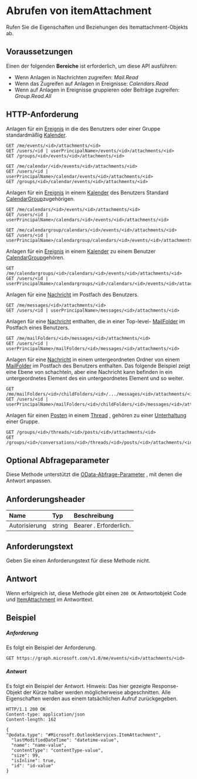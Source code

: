 # <a name="get-itemattachment"></a>Abrufen von itemAttachment

Rufen Sie die Eigenschaften und Beziehungen des Itemattachment-Objekts ab.
## <a name="prerequisites"></a>Voraussetzungen
Einen der folgenden **Bereiche** ist erforderlich, um diese API ausführen:

* Wenn Anlagen in Nachrichten zugreifen: *Mail.Read*
* Wenn das Zugreifen auf Anlagen in Ereignisse: *Calendars.Read*
* Wenn auf Anlagen in Ereignisse gruppieren oder Beiträge zugreifen: *Group.Read.All*


## <a name="http-request"></a>HTTP-Anforderung
<!-- { "blockType": "ignored" } -->
Anlagen für ein [Ereignis](../resources/event.md) in die des Benutzers oder einer Gruppe standardmäßig [Kalender](../resources/calendar.md).
```http
GET /me/events/<id>/attachments/<id>
GET /users/<id | userPrincipalName>/events/<id>/attachments/<id>
GET /groups/<id>/events/<id>/attachments/<id>

GET /me/calendar/<id>/events/<id>/attachments/<id>
GET /users/<id | userPrincipalName>/calendar/events/<id>/attachments/<id>
GET /groups/<id>/calendar/events/<id>/attachments/<id>
```
Anlagen für ein [Ereignis](../resources/event.md) in einem [Kalender](../resources/calendar.md) des Benutzers Standard [CalendarGroup](../resources/calendargroup.md)zugehörigen.
```http
GET /me/calendars/<id>/events/<id>/attachments/<id>
GET /users/<id | userPrincipalName>/calendars/<id>/events/<id>/attachments/<id>

GET /me/calendargroup/calendars/<id>/events/<id>/attachments/<id>
GET /users/<id | userPrincipalName>/calendargroup/calendars/<id>/events/<id>/attachments/<id>
```
Anlagen für ein [Ereignis](../resources/event.md) in einem [Kalender](../resources/calendar.md) zu einem Benutzer [CalendarGroup](../resources/calendargroup.md)gehören.
```http
GET /me/calendargroups/<id>/calendars/<id>/events/<id>/attachments/<id>
GET /users/<id | userPrincipalName>/calendargroups/<id>/calendars/<id>/events/<id>/attachments/<id>
```
Anlagen für eine [Nachricht](../resources/message.md) im Postfach des Benutzers.
```http
GET /me/messages/<id>/attachments/<id>
GET /users/<id | userPrincipalName>/messages/<id>/attachments/<id>
```
Anlagen für eine [Nachricht](../resources/message.md) enthalten, die in einer Top-level- [MailFolder](../resources/mailfolder.md) im Postfach eines Benutzers.
```http
GET /me/mailFolders/<id>/messages/<id>/attachments/<id>
GET /users/<id | userPrincipalName>/mailFolders/<id>/messages/<id>/attachments/<id>
```
Anlagen für eine [Nachricht](../resources/message.md) in einem untergeordneten Ordner von einem [MailFolder](../resources/mailfolder.md) im Postfach des Benutzers enthalten.  Das folgende Beispiel zeigt eine Ebene von schachteln, aber eine Nachricht kann befinden in ein untergeordnetes Element des ein untergeordnetes Element und so weiter.
```http
GET /me/mailFolders/<id>/childFolders/<id>/.../messages/<id>/attachments/<id>
GET /users/<id | userPrincipalName>/mailFolders/<id>/childFolders/<id>/messages/<id>/attachments/<id>
```
Anlagen für einen [Posten](../resources/post.md) in einem [Thread](../resources/conversationthread.md) , gehören zu einer [Unterhaltung](../resources/conversation.md) einer Gruppe.
```http
GET /groups/<id>/threads/<id>/posts/<id>/attachments/<id>
GET /groups/<id>/conversations/<id>/threads/<id>/posts/<id>/attachments/<id>
```
## <a name="optional-query-parameters"></a>Optional Abfrageparameter
Diese Methode unterstützt die [OData-Abfrage-Parameter](http://graph.microsoft.io/docs/overview/query_parameters) , mit denen die Antwort anpassen.
## <a name="request-headers"></a>Anforderungsheader
| Name       | Typ | Beschreibung|
|:-----------|:------|:----------|
| Autorisierung  | string  | Bearer <token>. Erforderlich. |

## <a name="request-body"></a>Anforderungstext
Geben Sie einen Anforderungstext für diese Methode nicht.
## <a name="response"></a>Antwort
Wenn erfolgreich ist, diese Methode gibt einen `200 OK` Antwortobjekt Code und [ItemAttachment](../resources/itemattachment.md) im Antworttext.
## <a name="example"></a>Beispiel
##### <a name="request"></a>Anforderung
Es folgt ein Beispiel der Anforderung.
<!-- {
  "blockType": "request",
  "name": "get_itemattachment"
}-->
```http
GET https://graph.microsoft.com/v1.0/me/events/<id>/attachments/<id>
```
##### <a name="response"></a>Antwort
Es folgt ein Beispiel der Antwort. Hinweis: Das hier gezeigte Response-Objekt der Kürze halber werden möglicherweise abgeschnitten. Alle Eigenschaften werden aus einem tatsächlichen Aufruf zurückgegeben.
<!-- {
  "blockType": "response",
  "truncated": true,
  "@odata.type": "microsoft.graph.itemAttachment"
} -->
```http
HTTP/1.1 200 OK
Content-type: application/json
Content-length: 162

{
"@odata.type": "#Microsoft.OutlookServices.ItemAttachment",
  "lastModifiedDateTime": "datetime-value",
  "name": "name-value",
  "contentType": "contentType-value",
  "size": 99,
  "isInline": true,
  "id": "id-value"
}
```

<!-- uuid: 8fcb5dbc-d5aa-4681-8e31-b001d5168d79
2015-10-25 14:57:30 UTC -->
<!-- {
  "type": "#page.annotation",
  "description": "Get itemAttachment",
  "keywords": "",
  "section": "documentation",
  "tocPath": ""
}-->
